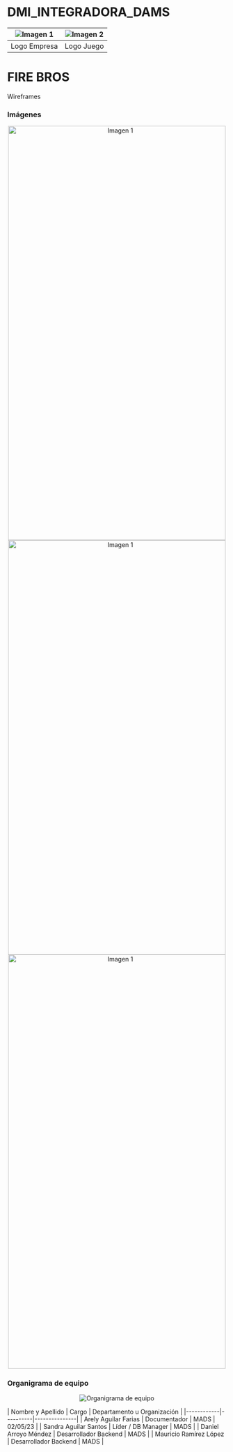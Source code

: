 # DMI_INTEGRADORA_DAMS



|    ![Imagen 1](https://github.com/DanyWhizzBang/Utileria_MADS/blob/main/logoMADS.png?raw=true)    |    ![Imagen 2](https://github.com/DanyWhizzBang/Utileria_MADS/blob/main/logoFireBros.png?raw=true)    |
| :----------------------------------: | :----------------------------------: |
|           Logo Empresa         |           Logo Juego         |
  

<h1>FIRE BROS</h1>
<P>Wireframes</P>

### Imágenes

<div style="text-align: center">
    <img src="https://github.com/MauricioRL15/Imagenes/blob/12e7a9582a3d5b81264d4011458d133f4b56def9/DMI_Integradora_1.jpg?raw=true" alt="Imagen 1" width="500" height="950"/><br>
    <img src="https://github.com/MauricioRL15/Imagenes/blob/12e7a9582a3d5b81264d4011458d133f4b56def9/DMI_Integradora_2.jpg?raw=true" alt="Imagen 1" width="500" height="950"/><br>
    <img src="https://github.com/MauricioRL15/Imagenes/blob/12e7a9582a3d5b81264d4011458d133f4b56def9/DMI_Integradora_3.jpg?raw=true" alt="Imagen 1" width="500" height="950"/>
</div>

### Organigrama de equipo

<p align="center">
  <img src="Img/organigrama.png?raw=true" alt="Organigrama de equipo">
</p>
| Nombre y Apellido      | Cargo  |  Departamento u Organización |
|------------|----------|---------------|
| Arely Aguilar Farias | Documentador    | MADS | 02/05/23 | 
| Sandra Aguilar Santos | Líder / DB Manager        | MADS |  
| Daniel Arroyo Méndez | Desarrollador Backend    | MADS |  
| Mauricio Ramírez López | Desarrollador Backend     | MADS |  
